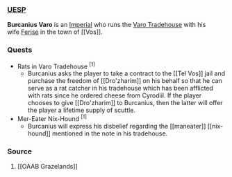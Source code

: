 ### [UESP](https://en.uesp.net/wiki/Morrowind:Burcanius_Varo)
**Burcanius Varo** is an [Imperial](https://en.uesp.net/wiki/Morrowind:Imperial "Morrowind:Imperial") who runs the [Varo Tradehouse](https://en.uesp.net/wiki/Morrowind:Varo_Tradehouse "Morrowind:Varo Tradehouse") with his wife [Ferise](https://en.uesp.net/wiki/Morrowind:Ferise_Varo "Morrowind:Ferise Varo") in the town of [[Vos]].
### Quests
* Rats in Varo Tradehouse <sup>[1]</sup>
	* Burcanius asks the player to take a contract to the [[Tel Vos]] jail and purchase the freedom of [[Dro'zharim]] on his behalf so that he can serve as a rat catcher in his tradehouse which has been afflicted with rats since he ordered cheese from Cyrodiil. If the player chooses to give [[Dro'zharim]] to Burcanius, then the latter will offer the player a lifetime supply of scuttle.
* Mer-Eater Nix-Hound <sup>[1]</sup>
	* Burcanius will express his disbelief regarding the [[maneater]] [[nix-hound]] mentioned in the note in his tradehouse.
### Source
1. [[OAAB Grazelands]]